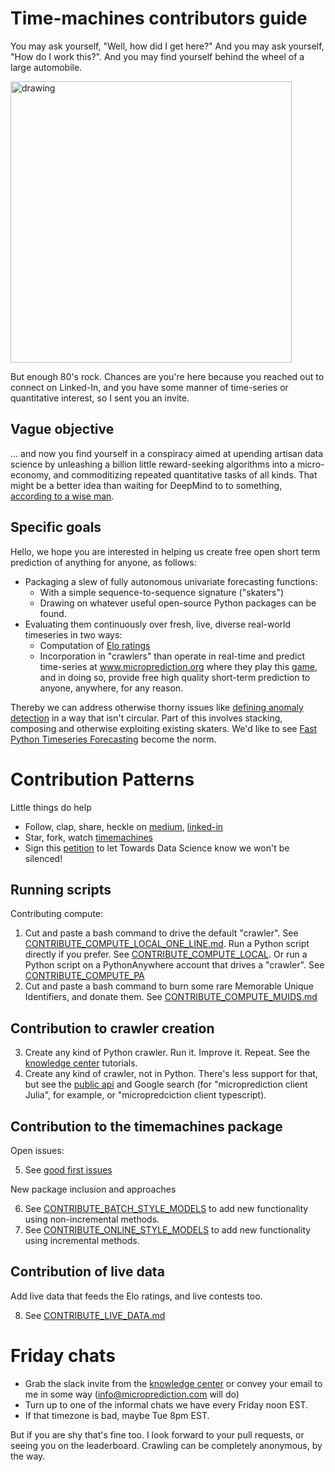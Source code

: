 # Time-machines contributors guide

You may ask yourself, "Well, how did I get here?" And you may ask yourself, "How do I work this?". And you may find yourself behind the wheel of a large automobile. 

<img src="https://github.com/microprediction/timemachines/blob/main/images/talking_heads.jpeg" alt="drawing" width="450"/>

But enough 80's rock. Chances are you're here because you reached out to connect on Linked-In, and you have some manner of time-series or quantitative interest, so I sent you an invite. 

## Vague objective

... and now you find yourself in a conspiracy aimed at upending artisan data science by unleashing a billion little reward-seeking algorithms into a micro-economy, and commoditizing repeated quantitative tasks of all kinds. That might be a better idea than waiting for DeepMind to to something, [according to a wise man](https://www.microprediction.com/blog/reward).   

## Specific goals 
Hello, we hope you are interested in helping us create free open short term prediction of anything for anyone, as follows: 

   - Packaging a slew of fully autonomous univariate forecasting functions:
        * With a simple sequence-to-sequence signature ("skaters")
        * Drawing on whatever useful open-source Python packages can be found. 
   - Evaluating them continuously over fresh, live, diverse real-world timeseries in two ways:
        * Computation of [Elo ratings](https://microprediction.github.io/timeseries-elo-ratings/html_leaderboards/overall.html)
        * Incorporation in "crawlers" than operate in real-time and predict time-series at www.microprediction.org where they play this [game](https://www.microprediction.com/blog/intro), and in doing so, provide free high quality short-term prediction to anyone, anywhere, for any reason.
 
Thereby we can address otherwise thorny issues like [defining anomaly detection](https://www.microprediction.com/blog/anomaly) in a way that isn't circular. Part of this involves stacking, composing and otherwise exploiting existing skaters. We'd like to see [Fast Python Timeseries Forecasting](https://www.microprediction.com/blog/fast) become the norm. 

# Contribution Patterns

Little things do help
   - Follow, clap, share, heckle on [medium](https://microprediction.medium.com/), [linked-in](https://www.linkedin.com/company/65109690)
   - Star, fork, watch [timemachines](https://github.com/microprediction/timemachines)
   - Sign this [petition](https://www.change.org/p/towards-data-science-have-towards-data-science-publish-an-article-critical-of-facebook-software) to let Towards Data Science know we won't be silenced! 

## Running scripts

Contributing compute:
   1. Cut and paste a bash command to drive the default "crawler". See [CONTRIBUTE_COMPUTE_LOCAL_ONE_LINE.md](https://github.com/microprediction/timemachines/blob/main/CONTRIBUTE_COMPUTE_LOCAL_ONE_LINE.md). Run a Python script directly if you prefer. See [CONTRIBUTE_COMPUTE_LOCAL](https://github.com/microprediction/timemachines/blob/main/CONTRIBUTE_COMPUTE_LOCAL.md). Or run a Python script on a PythonAnywhere account that drives a "crawler". See [CONTRIBUTE_COMPUTE_PA](
 https://github.com/microprediction/timemachines/blob/main/CONTRIBUTE_COMPUTE_PA.md)
   2. Cut and paste a bash command to burn some rare Memorable Unique Identifiers, and donate them. See [CONTRIBUTE_COMPUTE_MUIDS.md](https://github.com/microprediction/timemachines/blob/main/CONTRIBUTE_COMPUTE_MUIDS.md)
 
 ## Contribution to crawler creation  

   3. Create any kind of Python crawler. Run it. Improve it. Repeat. See the [knowledge center](https://www.microprediction.com/knowledge-center) tutorials.
   4. Create any kind of crawler, not in Python. There's less support for that, but see the [public api](https://www.microprediction.com/public-api) and Google search (for "microprediction client Julia", for example, or "micropredciction client typescript). 

## Contribution to the timemachines package
Open issues:

   5. See [good first issues](https://github.com/microprediction/timemachines/issues)

New package inclusion and approaches

   6. See [CONTRIBUTE_BATCH_STYLE_MODELS](https://github.com/microprediction/timemachines/blob/main/CONTRIBUTE_BATCH_STYLE_MODELS.md) to add new functionality using non-incremental methods.
   7. See [CONTRIBUTE_ONLINE_STYLE_MODELS](https://github.com/microprediction/timemachines/blob/main/CONTRIBUTE_ONLINE_STYLE_MODELS.md) to add new functionality using incremental methods.
   
## Contribution of live data
Add live data that feeds the Elo ratings, and live contests too. 

   8. See [CONTRIBUTE_LIVE_DATA.md](https://github.com/microprediction/timemachines/blob/main/CONTRIBUTE_LIVE_DATA.md)

# Friday chats

  - Grab the slack invite from the [knowledge center](https://www.microprediction.com/knowledge-center) or convey your email to me in some way (info@microprediction.com will do)
  - Turn up to one of the informal chats we have every Friday noon EST. 
  - If that timezone is bad, maybe Tue 8pm EST. 
  
But if you are shy that's fine too. I look forward to your pull requests, or seeing you on the leaderboard. Crawling can be completely anonymous, by the way. 
